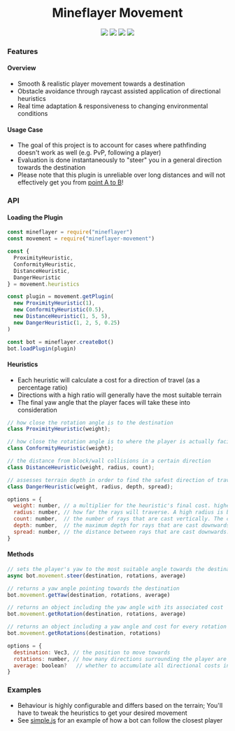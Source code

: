 <div align="center">
  <h1>Mineflayer Movement</h1>
  <img src="https://img.shields.io/npm/v/mineflayer-movement?style=flat-square">
  <img src="https://img.shields.io/github/license/firejoust/mineflayer-movement?style=flat-square">
  <img src="https://img.shields.io/github/issues/firejoust/mineflayer-movement?style=flat-square">
  <img src="https://img.shields.io/github/issues-pr/firejoust/mineflayer-movement?style=flat-square">
</div>

### Features
#### Overview
- Smooth & realistic player movement towards a destination
- Obstacle avoidance through raycast assisted application of directional heuristics
- Real time adaptation & responsiveness to changing environmental conditions 
#### Usage Case
- The goal of this project is to account for cases where pathfinding doesn't work as well (e.g. PvP, following a player)
- Evaluation is done instantaneously to "steer" you in a general direction towards the destination
- Please note that this plugin is unreliable over long distances and will not effectively get you from [point A to B](https://github.com/PrismarineJS/mineflayer-pathfinder)!

### API
#### Loading the Plugin
```js
const mineflayer = require("mineflayer")
const movement = require("mineflayer-movement")

const {
  ProximityHeuristic,
  ConformityHeuristic,
  DistanceHeuristic,
  DangerHeuristic
} = movement.heuristics

const plugin = movement.getPlugin(
  new ProximityHeuristic(1),
  new ConformityHeuristic(0.5),
  new DistanceHeuristic(1, 5, 5),
  new DangerHeuristic(1, 2, 5, 0.25)
)

const bot = mineflayer.createBot()
bot.loadPlugin(plugin)
```
#### Heuristics
- Each heuristic will calculate a cost for a direction of travel (as a percentage ratio)
- Directions with a high ratio will generally have the most suitable terrain
- The final yaw angle that the player faces will take these into consideration
```js
// how close the rotation angle is to the destination
class ProximityHeuristic(weight);

// how close the rotation angle is to where the player is actually facing
class ConformityHeuristic(weight);

// the distance from block/wall collisions in a certain direction
class DistanceHeuristic(weight, radius, count);

// assesses terrain depth in order to find the safest direction of travel
class DangerHeuristic(weight, radius, depth, spread);

options = {
  weight: number, // a multiplier for the heuristic's final cost. higher values correspond to increased sensitivity for that heuristic
  radius: number, // how far the rays will traverse. A high radius is better for predicting terrain changes, but dulls the sensitivity when getting close
  count: number,  // the number of rays that are cast vertically. The collective spread between all rays is 90°. odd numbers are recommended
  depth: number,  // the maximum depth for rays that are cast downwards
  spread: number, // the distance between rays that are cast downwards. values < 1 are recommended
}
```
#### Methods
```js
// sets the player's yaw to the most suitable angle towards the destination
async bot.movement.steer(destination, rotations, average)

// returns a yaw angle pointing towards the destination
bot.movement.getYaw(destination, rotations, average)

// returns an object including the yaw angle with its associated cost
bot.movement.getRotation(destination, rotations, average)

// returns an object including a yaw angle and cost for every rotation
bot.movement.getRotations(destination, rotations)

options = {
  destination: Vec3, // the position to move towards
  rotations: number, // how many directions surrounding the player are checked
  average: boolean?   // whether to accumulate all directional costs instead of selecting one
}
```

### Examples
- Behaviour is highly configurable and differs based on the terrain; You'll have to tweak the heuristics to get your desired movement
- See [simple.js](assets/simple.js) for an example of how a bot can follow the closest player
